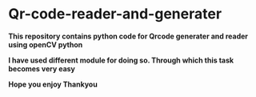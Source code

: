 # Qr-code-reader-and-generater

**This repository contains python code for Qrcode generater and reader using openCV python**

**I have used different module for doing so. Through which this task becomes very easy**

**Hope you enjoy Thankyou**
